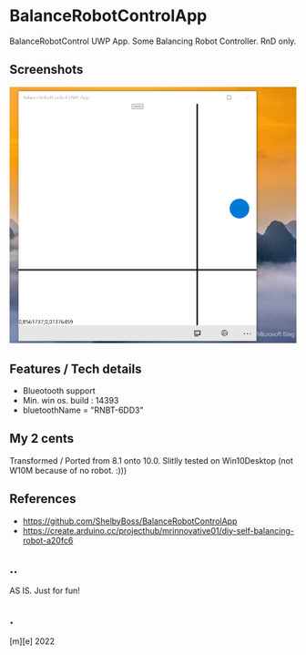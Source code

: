 # BalanceRobotControlApp

BalanceRobotControl UWP App. Some Balancing Robot Controller. RnD only.

## Screenshots
![Shot 1](Images/shot1.png)

## Features / Tech details
- Blueotooth support
- Min. win os. build : 14393
- bluetoothName = "RNBT-6DD3"

## My 2 cents
Transformed / Ported from 8.1 onto 10.0.
Slitlly tested on Win10Desktop (not W10M because of no robot. :)))

## References

- https://github.com/ShelbyBoss/BalanceRobotControlApp
- https://create.arduino.cc/projecthub/mrinnovative01/diy-self-balancing-robot-a20fc6


## ..

AS IS. Just for fun!

## .

[m][e] 2022



